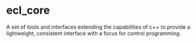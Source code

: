 ecl_core
========

A set of tools and interfaces extending the capabilities of c++ to provide a lightweight,
consistent interface with a focus for control programming.
